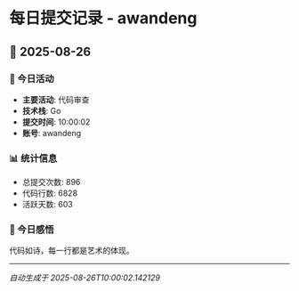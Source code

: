 # 每日提交记录 - awandeng

## 📅 2025-08-26

### 🎯 今日活动
- **主要活动**: 代码审查
- **技术栈**: Go
- **提交时间**: 10:00:02
- **账号**: awandeng

### 📊 统计信息
- 总提交次数: 896
- 代码行数: 6828
- 活跃天数: 603

### 💭 今日感悟
代码如诗，每一行都是艺术的体现。

---
*自动生成于 2025-08-26T10:00:02.142129*
